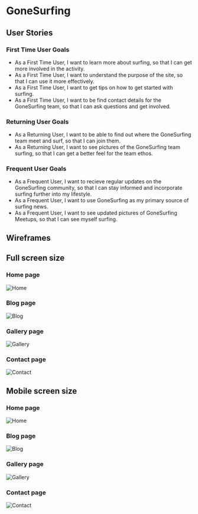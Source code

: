 # GoneSurfing

## User Stories

### First Time User Goals
* As a First Time User, I want to learn more about surfing, so that I can get more involved in the activity.
* As a First Time User, I want to understand the purpose of the site, so that I can use it more effectively.
* As a First Time User, I want to get tips on how to get started with surfing.
* As a First Time User, I want to be find contact details for the GoneSurfing team, so that I can ask questions and get involved.
### Returning User Goals
* As a Returning User, I want to be able to find out where the GoneSurfing team meet and surf, so that I can join them.
* As a Returning User, I want to see pictures of the GoneSurfing team surfing, so that I can get a better feel for the team ethos.

### Frequent User Goals
* As a Frequent User, I want to recieve regular updates on the GoneSurfing community, so that I can stay informed and incorporate surfing further into my lifestyle.
* As a Frequent User, I want to use GoneSurfing as my primary source of surfing news.
* As a Frequent User, I want to see updated pictures of GoneSurfing Meetups, so that I can see myself surfing.

## Wireframes

## Full screen size

### Home page
![Home](documentation/home.png)

### Blog page
![Blog](documentation/blog.png)

### Gallery page
![Gallery](documentation/gallery.png)

### Contact page
![Contact](documentation/contact.png)

## Mobile screen size

### Home page
![Home](documentation/home_mobile.png)

### Blog page
![Blog](documentation/blog_mobile.png)

### Gallery page
![Gallery](documentation/gallery_mobile.png)

### Contact page
![Contact](documentation/contact_mobile.png)
